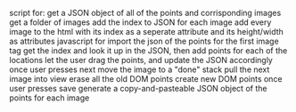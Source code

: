 script for:
    get a JSON object of all of the points and corrisponding images
    get a folder of images
    add the index to JSON for each image
    add every image to the html with its index as a seperate attribute and its height/width as attributes
javascript for
    import the json of the points
    for the first image tag
        get the index and look it up in the JSON, then add points for each of the locations
    let the user drag the points, and update the JSON accordingly
    once user presses next
        move the image to a "done" stack
        pull the next image into view
        erase all the old DOM points
        create new DOM points
    once user presses save
        generate a copy-and-pasteable JSON object of the points for each image
        
